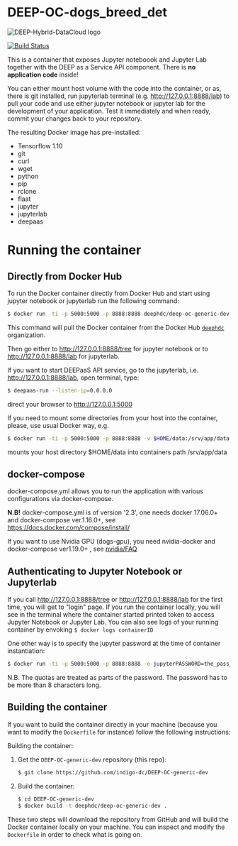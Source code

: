 DEEP-OC-dogs_breed_det
============================================

![DEEP-Hybrid-DataCloud logo](https://docs.deep-hybrid-datacloud.eu/en/latest/_static/logo.png)

[![Build Status](https://jenkins.indigo-datacloud.eu:8080/buildStatus/icon?job=Pipeline-as-code/DEEP-OC-org/DEEP-OC-generic-dev/master)](https://jenkins.indigo-datacloud.eu:8080/job/Pipeline-as-code/job/DEEP-OC-org/job/DEEP-OC-generic-dev/job/master)

This is a container that exposes Jupyter noteboook and Jupyter Lab together with the DEEP as a Service API component. There is **no application code** inside!

You can either mount host volume with the code into the container, or as, there is git installed, run jupyterlab terminal (e.g. http://127.0.0.1:8888/lab) to pull your code and use either jupyter notebook or jupyter lab 
for the development of your application. Test it immediately and when ready, commit your changes back to your repository.


The resulting Docker image has pre-installed:
* Tensorflow 1.10
* git
* curl
* wget
* python
* pip
* rclone
* flaat
* jupyter
* jupyterlab
* deepaas


# Running the container

## Directly from Docker Hub

To run the Docker container directly from Docker Hub and start using jupyter notebook or jupyterlab run the following command:

```bash
$ docker run -ti -p 5000:5000 -p 8888:8888 deephdc/deep-oc-generic-dev
```

This command will pull the Docker container from the Docker Hub
[`deephdc`](https://hub.docker.com/u/deephdc/) organization.

Then go either to http://127.0.0.1:8888/tree for jupyter notebook or to http://127.0.0.1:8888/lab for jupyterlab.

If you want to start DEEPaaS API service, go to the jupyterlab, i.e. http://127.0.0.1:8888/lab, open terminal, type:

```bash
$ deepaas-run --listen-ip=0.0.0.0
```

direct your browser to http://127.0.0.1:5000

If you need to mount some directories from your host into the container, please, use usual Docker way, e.g.

```bash
$ docker run -ti -p 5000:5000 -p 8888:8888 -v $HOME/data:/srv/app/data deephdc/deep-oc-generic-dev
```

mounts your host directory $HOME/data into containers path /srv/app/data


## docker-compose

docker-compose.yml allows you to run the application with various configurations via docker-compose.

**N.B!** docker-compose.yml is of version '2.3', one needs docker 17.06.0+ and docker-compose ver.1.16.0+, see https://docs.docker.com/compose/install/

If you want to use Nvidia GPU (dogs-gpu), you need nvidia-docker and docker-compose ver1.19.0+ , see [nvidia/FAQ](https://github.com/NVIDIA/nvidia-docker/wiki/Frequently-Asked-Questions#do-you-support-docker-compose)


## Authenticating to Jupyter Notebook or Jupyterlab

If you call http://127.0.0.1:8888/tree or http://127.0.0.1:8888/lab for the first time, you will get to "login" page. If you run the container locally, 
you will see in the terminal where the container started printed token to access Jupyter Notebook or Jupyter Lab. 
You can also see logs of your running container by envoking ```$ docker logs containerID```

One other way is to specify the jupyter password at the time of container instantiation:

```bash
$ docker run -ti -p 5000:5000 -p 8888:8888 -e jupyterPASSWORD=the_pass_for_jupyter deephdc/deep-oc-generic-dev
```

N.B. The quotas are treated as parts of the password. The password has to be more than 8 characters long.


## Building the container

If you want to build the container directly in your machine (because you want
to modify the `Dockerfile` for instance) follow the following instructions:

Building the container:

1. Get the `DEEP-OC-generic-dev` repository (this repo):

    ```bash
    $ git clone https://github.com/indigo-dc/DEEP-OC-generic-dev
    ```

2. Build the container:

    ```bash
    $ cd DEEP-OC-generic-dev
    $ docker build -t deephdc/deep-oc-generic-dev .
    ```

These two steps will download the repository from GitHub and will build the
Docker container locally on your machine. You can inspect and modify the
`Dockerfile` in order to check what is going on.

